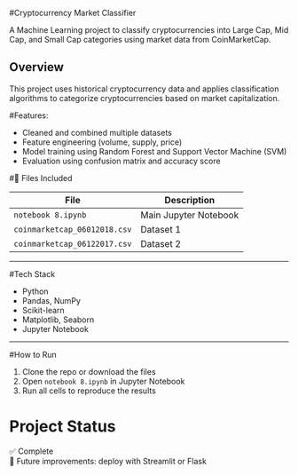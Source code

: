 #Cryptocurrency Market Classifier

A Machine Learning project to classify cryptocurrencies into Large Cap, Mid Cap, and Small Cap categories using market data from CoinMarketCap.



## Overview

This project uses historical cryptocurrency data and applies classification algorithms to categorize cryptocurrencies based on market capitalization.

#Features:
- Cleaned and combined multiple datasets
- Feature engineering (volume, supply, price)
- Model training using Random Forest and Support Vector Machine (SVM)
- Evaluation using confusion matrix and accuracy score

#📁 Files Included

| File | Description |
|------|-------------|
| `notebook 8.ipynb` | Main Jupyter Notebook |
| `coinmarketcap_06012018.csv` | Dataset 1 |
| `coinmarketcap_06122017.csv` | Dataset 2 |


---

#Tech Stack

- Python
- Pandas, NumPy
- Scikit-learn
- Matplotlib, Seaborn
- Jupyter Notebook

---

#How to Run

1. Clone the repo or download the files
2. Open `notebook 8.ipynb` in Jupyter Notebook
3. Run all cells to reproduce the results

# Project Status

✅ Complete  
🔄 Future improvements: deploy with Streamlit or Flask

